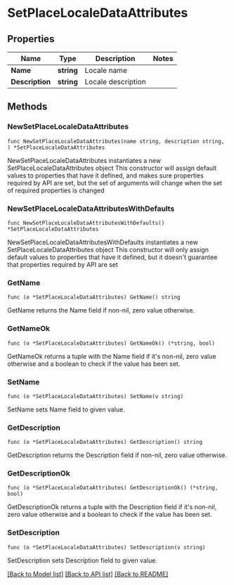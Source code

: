 # SetPlaceLocaleDataAttributes

## Properties

Name | Type | Description | Notes
------------ | ------------- | ------------- | -------------
**Name** | **string** | Locale name | 
**Description** | **string** | Locale description | 

## Methods

### NewSetPlaceLocaleDataAttributes

`func NewSetPlaceLocaleDataAttributes(name string, description string, ) *SetPlaceLocaleDataAttributes`

NewSetPlaceLocaleDataAttributes instantiates a new SetPlaceLocaleDataAttributes object
This constructor will assign default values to properties that have it defined,
and makes sure properties required by API are set, but the set of arguments
will change when the set of required properties is changed

### NewSetPlaceLocaleDataAttributesWithDefaults

`func NewSetPlaceLocaleDataAttributesWithDefaults() *SetPlaceLocaleDataAttributes`

NewSetPlaceLocaleDataAttributesWithDefaults instantiates a new SetPlaceLocaleDataAttributes object
This constructor will only assign default values to properties that have it defined,
but it doesn't guarantee that properties required by API are set

### GetName

`func (o *SetPlaceLocaleDataAttributes) GetName() string`

GetName returns the Name field if non-nil, zero value otherwise.

### GetNameOk

`func (o *SetPlaceLocaleDataAttributes) GetNameOk() (*string, bool)`

GetNameOk returns a tuple with the Name field if it's non-nil, zero value otherwise
and a boolean to check if the value has been set.

### SetName

`func (o *SetPlaceLocaleDataAttributes) SetName(v string)`

SetName sets Name field to given value.


### GetDescription

`func (o *SetPlaceLocaleDataAttributes) GetDescription() string`

GetDescription returns the Description field if non-nil, zero value otherwise.

### GetDescriptionOk

`func (o *SetPlaceLocaleDataAttributes) GetDescriptionOk() (*string, bool)`

GetDescriptionOk returns a tuple with the Description field if it's non-nil, zero value otherwise
and a boolean to check if the value has been set.

### SetDescription

`func (o *SetPlaceLocaleDataAttributes) SetDescription(v string)`

SetDescription sets Description field to given value.



[[Back to Model list]](../README.md#documentation-for-models) [[Back to API list]](../README.md#documentation-for-api-endpoints) [[Back to README]](../README.md)


